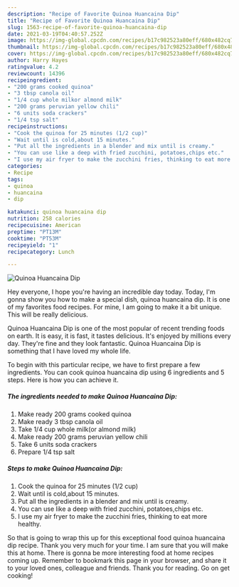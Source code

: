 ```yaml
---
description: "Recipe of Favorite Quinoa Huancaina Dip"
title: "Recipe of Favorite Quinoa Huancaina Dip"
slug: 1563-recipe-of-favorite-quinoa-huancaina-dip
date: 2021-03-19T04:40:57.252Z
image: https://img-global.cpcdn.com/recipes/b17c982523a80eff/680x482cq70/quinoa-huancaina-dip-recipe-main-photo.jpg
thumbnail: https://img-global.cpcdn.com/recipes/b17c982523a80eff/680x482cq70/quinoa-huancaina-dip-recipe-main-photo.jpg
cover: https://img-global.cpcdn.com/recipes/b17c982523a80eff/680x482cq70/quinoa-huancaina-dip-recipe-main-photo.jpg
author: Harry Hayes
ratingvalue: 4.2
reviewcount: 14396
recipeingredient:
- "200 grams cooked quinoa"
- "3 tbsp canola oil"
- "1/4 cup whole milkor almond milk"
- "200 grams peruvian yellow chili"
- "6 units soda crackers"
- "1/4 tsp salt"
recipeinstructions:
- "Cook the quinoa for 25 minutes (1/2 cup)"
- "Wait until is cold,about 15 minutes."
- "Put all the ingredients in a blender and mix until is creamy."
- "You can use like a deep with fried zucchini, potatoes,chips etc."
- "I use my air fryer to make the zucchini fries, thinking to eat more healthy."
categories:
- Recipe
tags:
- quinoa
- huancaina
- dip

katakunci: quinoa huancaina dip 
nutrition: 258 calories
recipecuisine: American
preptime: "PT13M"
cooktime: "PT53M"
recipeyield: "1"
recipecategory: Lunch

---
```



![Quinoa Huancaina Dip](https://img-global.cpcdn.com/recipes/b17c982523a80eff/680x482cq70/quinoa-huancaina-dip-recipe-main-photo.jpg)

Hey everyone, I hope you're having an incredible day today. Today, I'm gonna show you how to make a special dish, quinoa huancaina dip. It is one of my favorites food recipes. For mine, I am going to make it a bit unique. This will be really delicious.



Quinoa Huancaina Dip is one of the most popular of recent trending foods on earth. It is easy, it is fast, it tastes delicious. It's enjoyed by millions every day. They're fine and they look fantastic. Quinoa Huancaina Dip is something that I have loved my whole life.


To begin with this particular recipe, we have to first prepare a few ingredients. You can cook quinoa huancaina dip using 6 ingredients and 5 steps. Here is how you can achieve it.

<!--inarticleads1-->

##### The ingredients needed to make Quinoa Huancaina Dip:

1. Make ready 200 grams cooked quinoa
1. Make ready 3 tbsp canola oil
1. Take 1/4 cup whole milk(or almond milk)
1. Make ready 200 grams peruvian yellow chili
1. Take 6 units soda crackers
1. Prepare 1/4 tsp salt




<!--inarticleads2-->

##### Steps to make Quinoa Huancaina Dip:

1. Cook the quinoa for 25 minutes (1/2 cup)
1. Wait until is cold,about 15 minutes.
1. Put all the ingredients in a blender and mix until is creamy.
1. You can use like a deep with fried zucchini, potatoes,chips etc.
1. I use my air fryer to make the zucchini fries, thinking to eat more healthy.




So that is going to wrap this up for this exceptional food quinoa huancaina dip recipe. Thank you very much for your time. I am sure that you will make this at home. There is gonna be more interesting food at home recipes coming up. Remember to bookmark this page in your browser, and share it to your loved ones, colleague and friends. Thank you for reading. Go on get cooking!
